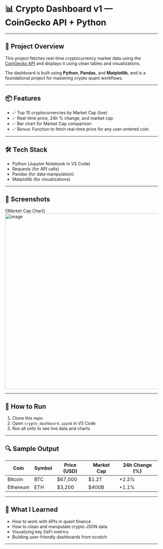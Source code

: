 # 📊 Crypto Dashboard v1 — CoinGecko API + Python

---

## 🚀 Project Overview

This project fetches real-time cryptocurrency market data using the [CoinGecko API](https://www.coingecko.com/en/api) and displays it using clean tables and visualizations.

The dashboard is built using **Python**, **Pandas**, and **Matplotlib**, and is a foundational project for mastering crypto quant workflows.

---

## 📦 Features

- ✅ Top 10 cryptocurrencies by Market Cap (live)
- ✅ Real-time price, 24h % change, and market cap
- ✅ Bar chart for Market Cap comparison
- ✅ Bonus: Function to fetch real-time price for any user-entered coin

---

## 🛠 Tech Stack

- Python (Jupyter Notebook in VS Code)
- Requests (for API calls)
- Pandas (for data manipulation)
- Matplotlib (for visualizations)

---

## 📸 Screenshots

![Market Cap Chart]<img width="1073" height="578" alt="image" src="https://github.com/user-attachments/assets/f5f04822-5308-479b-84cc-99d3ec037b66" />

---

## 🔁 How to Run

1. Clone this repo
2. Open `crypto_dashboard.ipynb` in VS Code
3. Run all cells to see live data and charts

---

## 🔍 Sample Output

| Coin   | Symbol | Price (USD) | Market Cap | 24h Change (%) |
|--------|--------|-------------|------------|----------------|
| Bitcoin | BTC | $67,000 | $1.2T | +2.3% |
| Ethereum | ETH | $3,200 | $400B | +1.1% |

---

## 🧠 What I Learned

- How to work with APIs in quant finance
- How to clean and manipulate crypto JSON data
- Visualizing key DeFi metrics
- Building user-friendly dashboards from scratch

---
